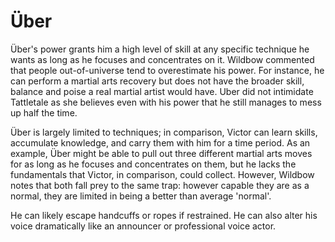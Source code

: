 # Über
Über's power grants him a high level of skill at any specific technique he wants as long as he focuses and concentrates on it. Wildbow commented that people out-of-universe tend to overestimate his power. For instance, he can perform a martial arts recovery but does not have the broader skill, balance and poise a real martial artist would have. Uber did not intimidate Tattletale as she believes even with his power that he still manages to mess up half the time.

Über is largely limited to techniques; in comparison, Victor can learn skills, accumulate knowledge, and carry them with him for a time period. As an example, Über might be able to pull out three different martial arts moves for as long as he focuses and concentrates on them, but he lacks the fundamentals that Victor, in comparison, could collect. However, Wildbow notes that both fall prey to the same trap: however capable they are as a normal, they are limited in being a better than average 'normal'.

He can likely escape handcuffs or ropes if restrained. He can also alter his voice dramatically like an announcer or professional voice actor.
